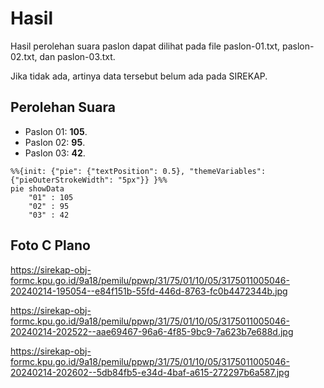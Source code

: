# Hasil

Hasil perolehan suara paslon dapat dilihat pada file paslon-01.txt, paslon-02.txt, dan paslon-03.txt.

Jika tidak ada, artinya data tersebut belum ada pada SIREKAP.

## Perolehan Suara

 * Paslon 01: **105**.
 * Paslon 02: **95**.
 * Paslon 03: **42**.

```mermaid
%%{init: {"pie": {"textPosition": 0.5}, "themeVariables": {"pieOuterStrokeWidth": "5px"}} }%%
pie showData
    "01" : 105
    "02" : 95
    "03" : 42
```
## Foto C Plano

https://sirekap-obj-formc.kpu.go.id/9a18/pemilu/ppwp/31/75/01/10/05/3175011005046-20240214-195054--e84f151b-55fd-446d-8763-fc0b4472344b.jpg

https://sirekap-obj-formc.kpu.go.id/9a18/pemilu/ppwp/31/75/01/10/05/3175011005046-20240214-202522--aae69467-96a6-4f85-9bc9-7a623b7e688d.jpg

https://sirekap-obj-formc.kpu.go.id/9a18/pemilu/ppwp/31/75/01/10/05/3175011005046-20240214-202602--5db84fb5-e34d-4baf-a615-272297b6a587.jpg
